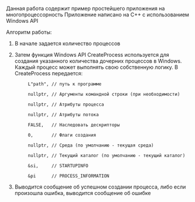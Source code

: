 Данная работа содержит пример простейшего приложения на многопроцессорность 
Приложение написано на С++ с использованием Windows API

Алгоритм работы:
1. В начале задается количество процессов
2. Затем функция Windows API CreateProcess используется для создания указанного количества дочерних процессов в Windows. Каждый процесс может выполнять свою собственную логику.
   В CreateProcess передается:

            L"path", // путь к программе

            nullptr, // Аргументы командной строки (при необходимости)

            nullptr, // Атрибуты процесса

            nullptr, // Атрибуты потока

            FALSE,   // Наследовать дескрипторы

            0,       // Флаги создания

            nullptr, // Среда (по умолчанию - текущая среда)

            nullptr, // Текущий каталог (по умолчанию - текущий каталог)

            &si,     // STARTUPINFO

            &pi      // PROCESS_INFORMATION

3. Выводится сообщение об успешном создании процесса, либо если произошла ошибка, выводится сообщение об ошибке
